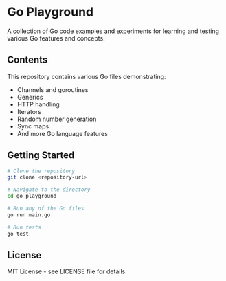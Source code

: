 # Go Playground

A collection of Go code examples and experiments for learning and testing various Go features and concepts.

## Contents

This repository contains various Go files demonstrating:

- Channels and goroutines
- Generics
- HTTP handling
- Iterators
- Random number generation
- Sync maps
- And more Go language features

## Getting Started

```bash
# Clone the repository
git clone <repository-url>

# Navigate to the directory
cd go_playground

# Run any of the Go files
go run main.go

# Run tests
go test
```

## License

MIT License - see LICENSE file for details.